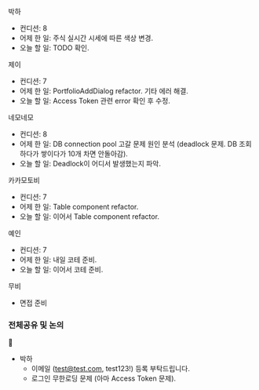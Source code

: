 
박하
- 컨디션: 8
- 어제 한 일: 주식 실시간 시세에 따른 색상 변경.
- 오늘 할 일: TODO 확인.

제이
- 컨디션: 7
- 어제 한 일: PortfolioAddDialog refactor. 기타 에러 해결.
- 오늘 할 일: Access Token 관련 error 확인 후 수정.

네모네모
- 컨디션: 8
- 어제 한 일: DB connection pool 고갈 문제 원인 분석 (deadlock 문제. DB 조회하다가 쌓이다가 10개 차면 안돌아감).
- 오늘 할 일: Deadlock이 어디서 발생했는지 파악.

카카모토비
- 컨디션: 7
- 어제 한 일: Table component refactor.
- 오늘 할 일: 이어서 Table component refactor.

예인
- 컨디션: 7
- 어제 한 일: 내일 코테 준비.
- 오늘 할 일: 이어서 코테 준비.

무비
- 면접 준비

### 전체공유 및 논의

- 박하
	- 이메일 (test@test.com, test123!) 등록 부탁드립니다.
	- 로그인 무한로딩 문제 (아마 Access Token 문제).
